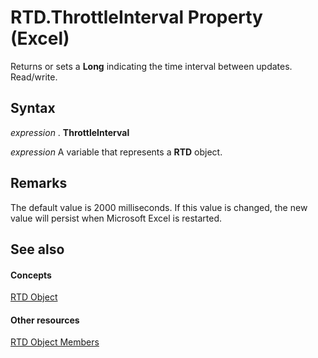 
# RTD.ThrottleInterval Property (Excel)

Returns or sets a  **Long** indicating the time interval between updates. Read/write.


## Syntax

 _expression_ . **ThrottleInterval**

 _expression_ A variable that represents a **RTD** object.


## Remarks

The default value is 2000 milliseconds. If this value is changed, the new value will persist when Microsoft Excel is restarted.


## See also


#### Concepts


[RTD Object](50f289c3-081b-108b-2fee-c4069a04a8e7.md)
#### Other resources


[RTD Object Members](1705c237-1286-816d-a363-982c53542af1.md)
